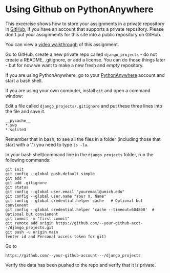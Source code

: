 Using Github on PythonAnywhere
==============================

This excercise shows how to store your assignments in a private repository in 
<a href="https://www.github.com" target="_blank">GitHub</a>, 
if you have an account that supports a private repository.  Please don't put your
assignments for this site into a public repository on GitHub.

You can view a
<a href="https://www.youtube.com/watch?v=9FJwue2Eqao&list=PLlRFEj9H3Oj5e-EH0t3kXrcdygrL9-u-Z&index=2" target="_blank">video walkthrough</a> of this assignment.

Go to GitHub, create a new private repo called `django_projects` - do not create
a README, .gitignore, or add a license.  You can do those things later - but for now
we want to make a new fresh and *empty* repository.

If you are using PythonAnywhere, go to your 
<a href="https://www.pythonanywhere.com" target="_blank">PythonAnywhere</a> 
account and start a bash shell.

If you are using your own computer, install `git` and open a command window:

Edit a file called `django_projects/.gitignore` and put these three lines
into the file and save it.

    __pycache__
    *.swp
    *.sqlite3

Remember that in bash, to see all the files in a folder (including those that start with a '.')
you need to type `ls -la`.

In your bash shell/command line in the `django_projects` folder, run
the following commands:

    git init
    git config --global push.default simple
    git add *
    git add .gitignore
    git status
    git config --global user.email "youremail@umich.edu"
    git config --global user.name "Your X. Name"
    git config --global credential.helper cache   # Optional but convienent
    git config --global credential.helper 'cache --timeout=604800'  # Optional but convienent
    git commit -m "first commit" 
    git remote add origin https://github.com/--your-github-acct--/django_projects.git
    git push -u origin main
    (enter id and Personal access token for git)

Go to 

    https://github.com/--your-github-account---/django_projects

Verify the data has been pushed to the repo and verify that it is private.



